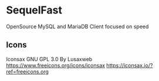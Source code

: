 # SequelFast
OpenSource MySQL and MariaDB Client focused on speed


## Icons

Iconsax
GNU GPL 3.0
By Lusaxweb
https://www.freeicons.org/icons/iconsax
https://iconsax.io/?ref=freeicons.org

